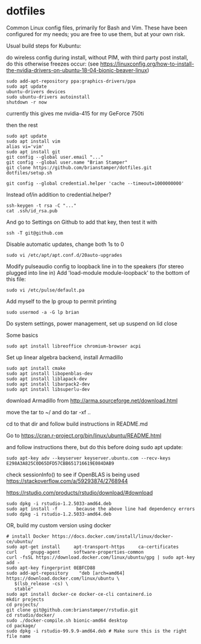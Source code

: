 dotfiles
========

Common Linux config files, primarily for Bash and Vim. These have been configured for my needs; you are free to use them, but at your own risk.

Usual build steps for Kubuntu:

do wireless config during install, without PIM, with third party
post install, do this otherwise freezes occur:
(see https://linuxconfig.org/how-to-install-the-nvidia-drivers-on-ubuntu-18-04-bionic-beaver-linux)

    sudo add-apt-repository ppa:graphics-drivers/ppa
    sudo apt update
    ubuntu-drivers devices
    sudo ubuntu-drivers autoinstall
    shutdown -r now

currently this gives me nvidia-415 for my GeForce 750ti

then the rest

    sudo apt update
    sudo apt install vim
    alias vi='vim'
    sudo apt install git
    git config --global user.email "..."
    git config --global user.name "Brian Stamper"
    git clone https://github.com/brianstamper/dotfiles.git
    dotfiles/setup.sh
    
    git config --global credential.helper 'cache --timeout=1000000000'

Instead of/in addition to  credential.helper?

    ssh-keygen -t rsa -C "..."
    cat .ssh/id_rsa.pub 

And go to Settings on Github to add that key, then test it with

    ssh -T git@github.com


Disable automatic updates, change both 1s to 0

    sudo vi /etc/apt/apt.conf.d/20auto-upgrades

Modify pulseaudio config to loopback line in to the speakers (for stereo plugged into line in)
Add 'load-module module-loopback' to the bottom of this file:

    sudo vi /etc/pulse/default.pa

Add myself to the lp group to permit printing

    sudo usermod -a -G lp brian

Do system settings, power management, set up suspend on lid close

Some basics

    sudo apt install libreoffice chromium-browser acpi


Set up linear algebra backend, install Armadillo

    sudo apt install cmake
    sudo apt install libopenblas-dev
    sudo apt install liblapack-dev
    sudo apt install libarpack2-dev
    sudo apt install libsuperlu-dev

download Armadillo from http://arma.sourceforge.net/download.html

move the tar to ~/ and do tar -xf ..

cd to that dir and follow build instructions in README.md

Go to https://cran.r-project.org/bin/linux/ubuntu/README.html

and follow instructions there, but do this before doing sudo apt update:

    sudo apt-key adv --keyserver keyserver.ubuntu.com --recv-keys E298A3A825C0D65DFD57CBB651716619E084DAB9


check sessionInfo() to see if OpenBLAS is being used
https://stackoverflow.com/a/59293874/2768944

https://rstudio.com/products/rstudio/download/#download

    sudo dpkg -i rstudio-1.2.5033-amd64.deb
    sudo apt install -f       because the above line had dependency errors
    sudo dpkg -i rstudio-1.2.5033-amd64.deb

OR, build my custom version using docker

    # install Docker https://docs.docker.com/install/linux/docker-ce/ubuntu/
    sudo apt-get install     apt-transport-https     ca-certificates     curl     gnupg-agent     software-properties-common
    curl -fsSL https://download.docker.com/linux/ubuntu/gpg | sudo apt-key add -
    sudo apt-key fingerprint 0EBFCD88
    sudo add-apt-repository    "deb [arch=amd64] https://download.docker.com/linux/ubuntu \
       $(lsb_release -cs) \
       stable"
    sudo apt install docker-ce docker-ce-cli containerd.io
    mkdir projects
    cd projects/
    git clone git@github.com:brianstamper/rstudio.git
    cd rstudio/docker/
    sudo ./docker-compile.sh bionic-amd64 desktop
    cd package/
    sudo dpkg -i rstudio-99.9.9-amd64.deb # Make sure this is the right file name
   
   
